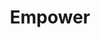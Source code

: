 ---
title: 'Empower'
img: 'empower-header.png'
projectInfo: [
    'The focus of the application is helping prosumers in their effort to make a green energy community. Our goal is to to create inspirational examples of features for the digital platform EMPOWER 2.0 by exploring visualization possibilities using data from Dutch open sources and combining three different types of information: the number of initiatives in a place and its characteristics, the renewable energy production of different areas in the Netherlands and, mainly, the capacity of production of each area.'
]
usedTech: [
    'HTML',
    'CSS',
    'JS',
    'QGIS',
    'Figma'
]
price: 'Golden Dot Award 2021'
github: 'https://github.com/roelandvs/empower'
liveLink: 'https://roelandvs.github.io/empower/qgis-map/'
layout: project.ejs
---